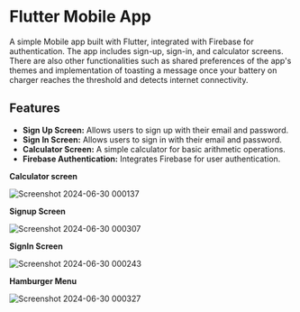 # Flutter Mobile App

A simple Mobile app built with Flutter, integrated with Firebase for authentication. The app includes sign-up, sign-in, and calculator screens. There are also other functionalities such as shared preferences of the app's themes and implementation of toasting a message once your battery on charger reaches the threshold  and detects internet connectivity.

## Features

- **Sign Up Screen:** Allows users to sign up with their email and password.
- **Sign In Screen:** Allows users to sign in with their email and password.
- **Calculator Screen:** A simple calculator for basic arithmetic operations.
- **Firebase Authentication:** Integrates Firebase for user authentication.

**Calculator screen**

![Screenshot 2024-06-30 000137](https://github.com/user-attachments/assets/fc57c94a-4bf6-403b-b117-e315d4f1a4f1)



**Signup Screen**

![Screenshot 2024-06-30 000307](https://github.com/user-attachments/assets/37cec221-703a-450a-a9a9-69eabc2ba544)



**SignIn Screen**

![Screenshot 2024-06-30 000243](https://github.com/user-attachments/assets/d946d001-9bf7-49e8-8447-2df6207258b5)



**Hamburger Menu**

![Screenshot 2024-06-30 000327](https://github.com/user-attachments/assets/99bee036-2c80-40ce-ba2a-c8ab53ff5b5f)










